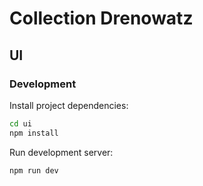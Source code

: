 # Collection Drenowatz

## UI

### Development

Install project dependencies:

``` bash
cd ui
npm install
```

Run development server:

``` bash
npm run dev
```
